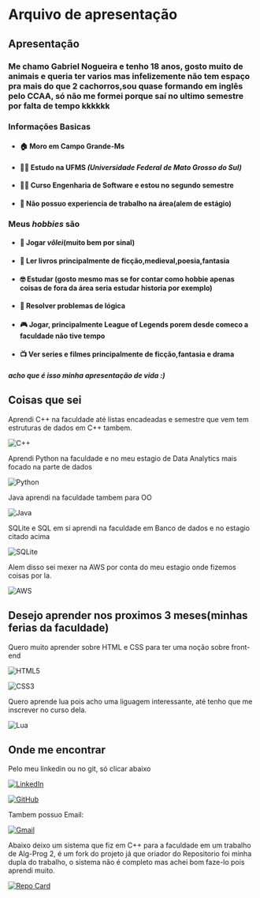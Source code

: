 # Arquivo de apresentação

## Apresentação

### **Me chamo Gabriel Nogueira e tenho 18 anos, gosto muito de animais e queria ter varios mas infelizemente não tem espaço pra mais do que 2 cachorros,sou quase formando em inglês pelo CCAA, só não me formei porque saí no ultimo semestre por falta de tempo kkkkkk**

### **Informações Basicas**

* #### 🏠 Moro em **Campo Grande-Ms**

* #### 👨‍🎓 Estudo na **UFMS** *(Universidade Federal de Mato Grosso do Sul)*

* #### 🧑‍💻 Curso **Engenharia de Software** e estou no **segundo** semestre

* #### 💼 **Não** possuo experiencia de trabalho na área(alem de estágio)

### Meus *hobbies* são

* #### 🏐 Jogar *vôlei*(muito bem por sinal)

* #### 📖 Ler livros principalmente de **ficção,medieval,poesia,fantasia**

* #### 🤓 Estudar (**gosto mesmo** mas se for contar como hobbie apenas coisas de fora da área seria estudar historia por exemplo)

* #### 📘 Resolver problemas de **lógica**

* #### 🎮 Jogar, principalmente League of Legends porem desde comeco a faculdade não tive tempo

* #### 📺 Ver series e filmes principalmente de ficção,fantasia e drama

##### acho que é isso minha apresentação de vida :)

## Coisas que sei 

Aprendi C++ na faculdade até listas encadeadas e semestre que vem tem estruturas de dados em C++ tambem.

![C++](https://img.shields.io/badge/C%2B%2B-00599C?style=for-the-badge&logo=c%2B%2B&logoColor=white)

Aprendi Python na faculdade e no meu estagio de Data Analytics mais focado na parte de dados

![Python](https://img.shields.io/badge/python-00599C?style=for-the-badge&logo=python&logoColor=ffdd54)

Java aprendi na faculdade tambem para OO

![Java](https://img.shields.io/badge/java-%23ED8B00.svg?style=for-the-badge&logo=openjdk&logoColor=white)

SQLite e SQL em si aprendi na faculdade em Banco de dados e no estagio citado acima

 ![SQLite](https://img.shields.io/badge/SQLite-000?style=for-the-badge&logo=sqlite&logoColor=07406E)

Alem disso sei mexer na AWS por conta do meu estagio onde fizemos coisas por la.

![AWS](https://img.shields.io/badge/AWS-000.svg?style=for-the-badge&logo=amazon-aws&logoColor=yellow)

## Desejo aprender nos proximos 3 meses(minhas ferias da faculdade)

Quero muito aprender sobre HTML e CSS para ter uma noção sobre front-end

![HTML5](https://img.shields.io/badge/HTML5-E34F26?style=for-the-badge&logo=html5&logoColor=white)

![CSS3](https://img.shields.io/badge/CSS3-1572B6?style=for-the-badge&logo=css3&logoColor=white)

Quero aprende lua pois acho uma liguagem interessante, até tenho que me inscrever no curso dela.

![Lua](https://img.shields.io/badge/Lua-2C2D72?style=for-the-badge&logo=lua&logoColor=white)

## Onde me encontrar

Pelo meu linkedin ou no git, só clicar abaixo

[![LinkedIn](https://img.shields.io/badge/LinkedIn-000000?style=for-the-badge&logo=linkedin&logoColor=0E76A8)](https://www.linkedin.com/in/gabriel-nogueira-601691261/)

[![GitHub](https://img.shields.io/badge/GitHub-500000?style=for-the-badge&logo=github&logoColor=white)](https://github.com/gabrielnogbar)

Tambem possuo Email:

[![Gmail](https://img.shields.io/badge/Gmail-333333?style=for-the-badge&logo=gmail&logoColor=red)](mailto:gabrielnogbar@gmail.com)

Abaixo deixo um sistema que fiz em C++ para a faculdade em um trabalho de Alg-Prog 2, é um fork do projeto já que oriador do Repositorio foi minha dupla do trabalho, o sistema não é completo mas achei bom faze-lo pois aprendi muito.

[![Repo Card](https://github-readme-stats.vercel.app/api/pin/?username=gabrielnogbar&repo=sistema-policia-federal&bg_color=000000&border_color=30A3DC&show_icons=true&icon_color=30A3DC&title_color=E94D5F&text_color=FFF)](https://github.com/gabrielnogbar/sistema-policia-federal)